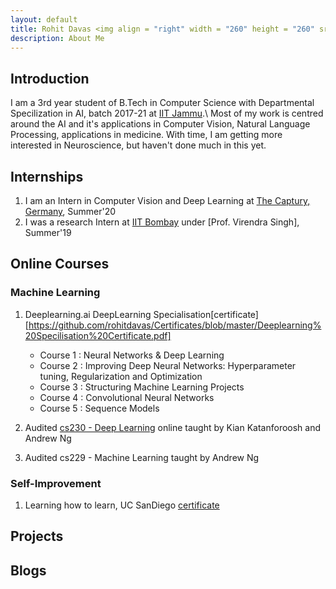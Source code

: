 ```yaml
---
layout: default
title: Rohit Davas <img align = "right" width = "260" height = "260" src="/Images/Rohit.jpeg" alt="Rohit"/> 
description: About Me 
--- 
```


## Introduction

I am a 3rd year student of B.Tech in Computer Science with Departmental Specilization in AI, batch 2017-21 at [IIT Jammu](https://iitjammu.ac.in/).\\
Most of my work is centred around the AI and it's applications in Computer Vision, Natural Language Processing, applications in medicine. With time, I am getting more interested in Neuroscience, but haven't done much in this yet. 

## Internships

1. I am an Intern in Computer Vision and Deep Learning at [The Captury, Germany](http://thecaptury.com/), Summer'20
1. I was a research Intern at [IIT Bombay](http://www.iitb.ac.in/) under [Prof. Virendra Singh], Summer'19 

## Online Courses

### Machine Learning

1. Deeplearning.ai DeepLearning Specialisation[certificate][https://github.com/rohitdavas/Certificates/blob/master/Deeplearning%20Specilisation%20Certificate.pdf]
   - Course 1 : Neural Networks & Deep Learning
   - Course 2 : Improving Deep Neural Networks: Hyperparameter tuning, Regularization and Optimization
   - Course 3 : Structuring Machine Learning Projects
   - Course 4 : Convolutional Neural Networks
   - Course 5 : Sequence Models

1. Audited [cs230 - Deep Learning](https://cs230.stanford.edu/) online taught by Kian Katanforoosh and Andrew Ng
1. Audited cs229 - Machine Learning taught by Andrew Ng 

### Self-Improvement

1. Learning how to learn, UC SanDiego [certificate](https://github.com/rohitdavas/Certificates/blob/master/Certificate_Learning_How_To_Learn.pdf)

## Projects

## Blogs
